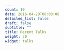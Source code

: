 ```yaml
---
count: 10
date: 2016-04-20T00:00:00
detailed_list: false
draft: false
subtitle: ""
title: Recent Talks
weight: 30
widget: talks
---
```


